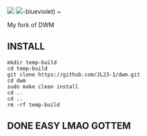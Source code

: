 
![](https://img.shields.io/badge/It%20works-Kinda-ff69b4) ![](https://img.shields.io/badge/NO%20REFUNDS-%3A)-blueviolet) ~[](https://img.shields.io/badge/customers%20served-one-orange)


My fork of DWM
##           INSTALL                                   
    
    mkdir temp-build
    cd temp-build
    git clone https://github.com/JL23-1/dwm.git
    cd dwm
    sudo make clean install
    cd ..
    cd ..
    rm -rf temp-build
    
 ## DONE EASY LMAO GOTTEM
